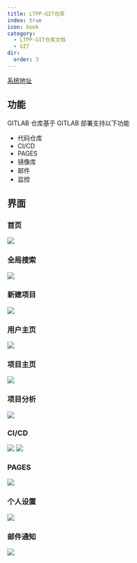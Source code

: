 ```yaml
---
title: LTPP-GIT仓库
index: true
icon: book
category:
  - LTPP-GIT仓库文档
  - GIT
dir:
  order: 3
---
```


<Share colorful />
<Catalog />

[系统地址](https://git.ltpp.vip)

## 功能

GITLAB 仓库基于 GITLAB 部署支持以下功能

- 代码仓库
- CI/CD
- PAGES
- 镜像库
- 邮件
- 监控

## 界面

### 首页

![](markdown-images/image.png)

### 全局搜索

![](markdown-images/image-10.png)

### 新建项目

![](markdown-images/image-7.png)

### 用户主页

![](markdown-images/image-1.png)

### 项目主页

![](markdown-images/image-2.png)

### 项目分析

![](markdown-images/image-6.png)

### CI/CD

![](markdown-images/image-4.png)
![](markdown-images/image-5.png)

### PAGES

![](markdown-images/image-3.png)

### 个人设置

![](markdown-images/image-8.png)

### 邮件通知

![](markdown-images/a93db7c5d226adc0e9bdfea4640ab404_720.jpg)

<Bottom />
